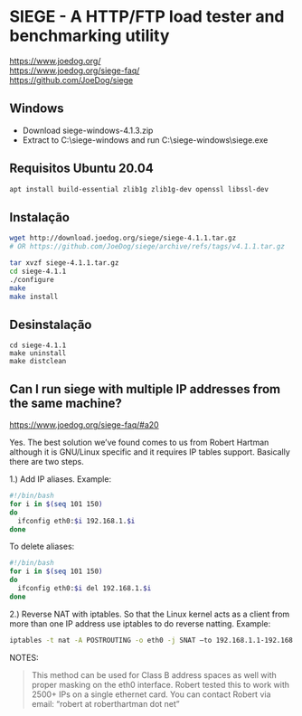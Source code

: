 # SIEGE - A HTTP/FTP load tester and benchmarking utility
https://www.joedog.org/  
https://www.joedog.org/siege-faq/  
https://github.com/JoeDog/siege  

## Windows
- Download siege-windows-4.1.3.zip
- Extract to C:\siege-windows and run C:\siege-windows\siege.exe

## Requisitos Ubuntu 20.04
```bash
apt install build-essential zlib1g zlib1g-dev openssl libssl-dev
```

## Instalação
```bash
wget http://download.joedog.org/siege/siege-4.1.1.tar.gz
# OR https://github.com/JoeDog/siege/archive/refs/tags/v4.1.1.tar.gz

tar xvzf siege-4.1.1.tar.gz
cd siege-4.1.1 
./configure
make
make install
```

## Desinstalação
```
cd siege-4.1.1 
make uninstall
make distclean
```

## Can I run siege with multiple IP addresses from the same machine?
https://www.joedog.org/siege-faq/#a20

Yes. The best solution we’ve found comes to us from Robert Hartman although it is GNU/Linux specific and it requires IP tables support. Basically there are two steps.

1.) Add IP aliases. Example:
```bash
#!/bin/bash
for i in $(seq 101 150)
do
  ifconfig eth0:$i 192.168.1.$i
done
```
To delete aliases:
```bash
#!/bin/bash
for i in $(seq 101 150)
do
  ifconfig eth0:$i del 192.168.1.$i
done
```

2.) Reverse NAT with iptables. So that the Linux kernel acts as a client from more than one IP address use iptables to do reverse natting. Example:
```bash
iptables -t nat -A POSTROUTING -o eth0 -j SNAT –to 192.168.1.1-192.168.1.254
```
NOTES:
>This method can be used for Class B address spaces as well with proper masking on the eth0 interface. Robert tested this to work with 2500+ IPs on a single ethernet card. You can contact Robert via email: “robert at roberthartman dot net”
